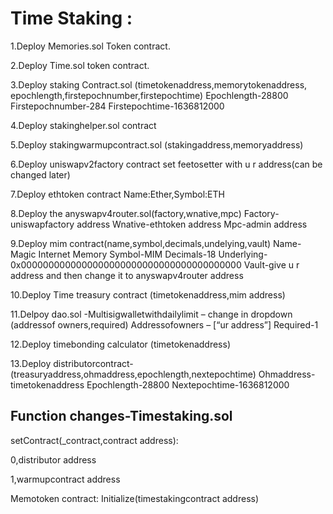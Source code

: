 # Time Staking :

1.Deploy Memories.sol Token contract.

2.Deploy Time.sol token contract.

3.Deploy staking Contract.sol (timetokenaddress,memorytokenaddress,
epochlength,firstepochnumber,firstepochtime)
Epochlength-28800
Firstepochnumber-284
Firstepochtime-1636812000

4.Deploy stakinghelper.sol contract

5.Deploy stakingwarmupcontract.sol (stakingaddress,memoryaddress)

6.Deploy uniswapv2factory contract set feetosetter with u r address(can be changed later)

7.Deploy ethtoken contract Name:Ether,Symbol:ETH

8.Deploy the anyswapv4router.sol(factory,wnative,mpc)
Factory-uniswapfactory address
Wnative-ethtoken address
Mpc-admin address

9.Deploy mim contract(name,symbol,decimals,undelying,vault)
Name-Magic Internet Memory
Symbol-MIM
Decimals-18
Underlying-0x0000000000000000000000000000000000000000
Vault-give u r address and then change it to anyswapv4router address

10.Deploy Time treasury contract (timetokenaddress,mim address)

11.Delpoy dao.sol -Multisigwalletwithdailylimit – change in dropdown (addressof owners,required)
Addressofowners – [“ur address”]
Required-1

12.Deploy timebonding calculator (timetokenaddress)

13.Deploy distributorcontract-(treasuryaddress,ohmaddress,epochlength,nextepochtime)
Ohmaddress-timetokenaddress
Epochlength-28800
Nextepochtime-1636812000

## Function changes-Timestaking.sol

setContract(\_contract,contract address):

0,distributor address

1,warmupcontract address

Memotoken contract:
Initialize(timestakingcontract address)
